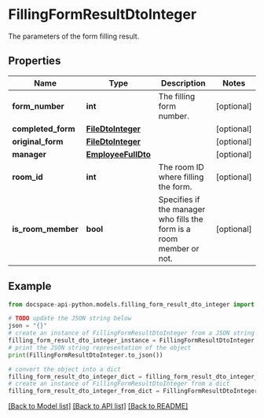 # FillingFormResultDtoInteger
The parameters of the form filling result.

## Properties

Name | Type | Description | Notes
------------ | ------------- | ------------- | -------------
**form_number** | **int** | The filling form number. | [optional] 
**completed_form** | [**FileDtoInteger**](FileDtoInteger.md) |  | [optional] 
**original_form** | [**FileDtoInteger**](FileDtoInteger.md) |  | [optional] 
**manager** | [**EmployeeFullDto**](EmployeeFullDto.md) |  | [optional] 
**room_id** | **int** | The room ID where filling the form. | [optional] 
**is_room_member** | **bool** | Specifies if the manager who fills the form is a room member or not. | [optional] 

## Example

```python
from docspace-api-python.models.filling_form_result_dto_integer import FillingFormResultDtoInteger

# TODO update the JSON string below
json = "{}"
# create an instance of FillingFormResultDtoInteger from a JSON string
filling_form_result_dto_integer_instance = FillingFormResultDtoInteger.from_json(json)
# print the JSON string representation of the object
print(FillingFormResultDtoInteger.to_json())

# convert the object into a dict
filling_form_result_dto_integer_dict = filling_form_result_dto_integer_instance.to_dict()
# create an instance of FillingFormResultDtoInteger from a dict
filling_form_result_dto_integer_from_dict = FillingFormResultDtoInteger.from_dict(filling_form_result_dto_integer_dict)
```
[[Back to Model list]](../README.md#documentation-for-models) [[Back to API list]](../README.md#documentation-for-api-endpoints) [[Back to README]](../README.md)



